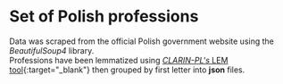 # Set of Polish professions

Data was scraped from the official Polish government website using the *BeautifulSoup4* library.<br>
Professions have been lemmatized using [*CLARIN-PL's* LEM tool](https://ws.clarin-pl.eu/lem.shtml?en){:target="_blank"} then grouped by first letter into **json** files.
